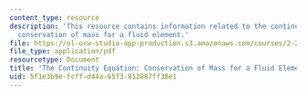 ```yaml
---
content_type: resource
description: 'This resource contains information related to the continuity equation:
  conservation of mass for a fluid element.'
file: https://ol-ocw-studio-app-production.s3.amazonaws.com/courses/2-25-advanced-fluid-mechanics-fall-2013/5f1e3b9efcffd44a65f3812887ff30e1_MIT2_25F13_The_cont_equa.pdf
file_type: application/pdf
resourcetype: Document
title: 'The Continuity Equation: Conservation of Mass for a Fluid Element'
uid: 5f1e3b9e-fcff-d44a-65f3-812887ff30e1
---
```

